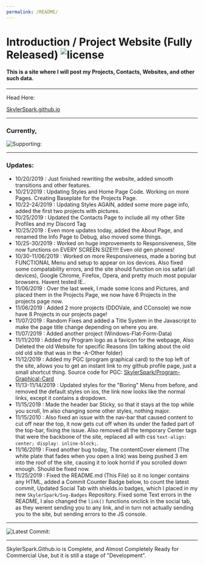 ```yaml
---
permalink: /README/
---
```


# Introduction / Project Website (Fully Released) ![license](https://img.shields.io/github/license/skylerspark/skylerspark.github.io?logo=github)
#### This is a site where I will post my Projects, Contacts, Websites, and other such data.

***

Head Here:

[SkylerSpark.github.io](https://skylerspark.github.io)

***

### Currently,
![Supporting:](https://raw.githubusercontent.com/skylerspark/Svg-Badges/master/supporting.svg?sanitize=true)

***

### Updates:

* 10/20/2019 : Just finished rewriting the website, added smooth transitions and other features.
* 10/21/2019 : Updating Styles and Home Page Code. Working on more Pages. Creating Baseplate for the Projects Page.
* 10/22-24/2019 : Updating Styles AGAIN, added some more page info, added the first two projects with pictures.
* 10/25/2019 : Updated the Contacts Page to include all my other Site Profiles and my Discord Tag
* 10/25/2019 : Even more updates today, added the About Page, and renamed the Info Page to Debug, also moved some things.
* 10/25-30/2019 : Worked on huge improvements to Responsiveness, Site now functions on EVERY SCREEN SIZE!!!! Even old gen phones!
* 10/30-11/06/2019 : Worked on more Responsiveness, made a boring but FUNCTIONAL Menu and setup to appear on ios devices. Also fixed some compatability errors, and the site should function on ios safari (all devices), Google Chrome, Firefox, Opera, and pretty much most popular browsers. Havent tested IE..
* 11/06/2019 : Over the last week, I made some Icons and Pictures, and placed them in the Projects Page, we now have 6 Projects in the projects page now.
* 11/06/2019 : Added 2 more projects (DDOVale, and CConsole) we now have 8 Projects in our projects page!
* 11/07/2019 : Random Fixes and added a Title System in the Javascript to make the page title change depending on where you are.
* 11/07/2019 : Added another project (Windows-Flat-Form-Data)
* 11/11/2019 : Added my Program logo as a favicon for the webpage, Also Deleted the old Website for specific Reasons (Im talking about the old old old site that was in the -A-Other folder)
* 11/12/2019 : Added my PGC (program graphical card) to the top left of the site, allows you to get an instant link to my github profile page, just a small shortcut thing. Source code for PGC: [SkylerSpark/Program-Graphical-Card](https://github.com/skylerspark/Program-Graphical-Card)
* 11/13-11/14/2019 : Updated styles for the "Boring" Menu from before, and removed the default styles on ios, the link now looks like the normal links, except it contains a dropdown.
* 11/15/2019 : Made the header bar Sticky, so that it stays at the top while you scroll, Im also changing some other styles, nothing major.
* 11/15/2010 : Also fixed an issue with the nav-bar that caused content to cut off near the top, it now gets cut off when its under the faded part of the top-bar, fixing the issue. Also removed all the temporary Center tags that were the backbone of the site, replaced all with css `text-align: center; display: inline-block;`.
* 11/16/2019 : Fixed another bug today, The contentCover element (The white plate that fades when you open a link) was being pushed 3 em into the roof of the site, causing it to look horrid if you scrolled down enough. Should be fixed now.
* 11/25/2019 : Fixed the README.md (This File) so it no longer contains any HTML, added a Commit Counter Badge below, to count the latest commit, Updated Social Tab with shields.io badges, which I placed in my new `SkylerSpark/Svg-Badges` Repository. Fixed some Text errors in the README, I also changed the `link()` functions onclick in the social tab, as they werent sending you to any link, and in turn not actually sending you to the site, but sending errors to the JS console.
  
***
  
![Latest Commit:](https://img.shields.io/github/last-commit/skylerspark/skylerspark.github.io?color=success)

***

SkylerSpark.Github.io is Complete, and Almost Completely Ready for Commercial Use, but it is still a stage of "Development".
